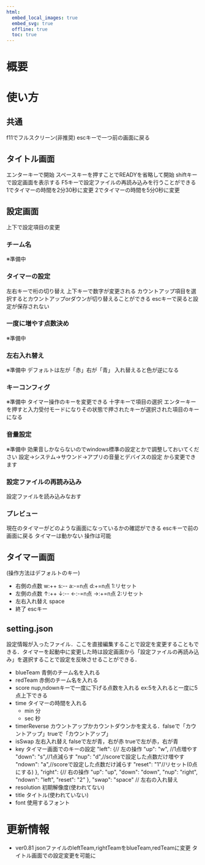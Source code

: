 ```yaml
---
html:
  embed_local_images: true
  embed_svg: true
  offline: true
  toc: true
---
```

# 概要

# 使い方
## 共通
f11でフルスクリーン(非推奨)
escキーで一つ前の画面に戻る

## タイトル画面
エンターキーで開始
スペースキーを押すことでREADYを省略して開始
shiftキーで設定画面を表示する
F5キーで設定ファイルの再読み込みを行うことができる
1でタイマーの時間を2分30秒に変更
2でタイマーの時間を5分0秒に変更

## 設定画面
上下で設定項目の変更
### チーム名
※準備中
### タイマーの設定
左右キーで桁の切り替え
上下キーで数字が変更される
カウントアップ項目を選択するとカウントアップorダウンが切り替えることができる
escキーで戻ると設定が保存されない
### 一度に増やす点数決め
※準備中
### 左右入れ替え
※準備中
デフォルトは左が「赤」右が「青」
入れ替えると色が逆になる
### キーコンフィグ
※準備中
タイマー操作のキーを変更できる
十字キーで項目の選択
エンターキーを押すと入力受付モードになりその状態で押されたキーが選択された項目のキーになる
### 音量設定
※準備中
効果音しかならないのでwindows標準の設定とかで調整しておいてください
設定→システム→サウンド→アプリの音量とデバイスの設定
から変更できます
### 設定ファイルの再読み込み
設定ファイルを読み込みなおす
### プレビュー
現在のタイマーがどのような画面になっているかの確認ができる
escキーで前の画面に戻る
タイマーは動かない
操作は可能

## タイマー画面
(操作方法はデフォルトのキー)
- 右側の点数
    w:++
    s:--
    a:-=n点
    d:+=n点
    1:リセット
- 左側の点数
    ↑:++
    ↓:--
    ←:-=n点
    →:+=n点
    2:リセット
- 左右入れ替え
    space
- 終了
    escキー

## setting.json
設定情報が入ったファイル．ここを直接編集することで設定を変更することもできる．タイマーを起動中に変更した時は設定画面から「設定ファイルの再読み込み」を選択することで設定を反映させることができる．
- blueTeam
    青側のチーム名を入れる
- redTeam
    赤側のチーム名を入れる
- score
    nup,ndownキーで一度に下げる点数を入れる
    ex:5を入れると一度に5点上下できる
- time
    タイマーの時間を入れる
    - min
        分
    - sec
        秒
- timerReverse
    カウントアップかカウントダウンかを変える．falseで「カウントアップ」trueで「カウントアップ」
- isSwap
    左右入れ替え
    falseで左が青，右が赤
    trueで左が赤，右が青
- key
    タイマー画面でのキーの設定
        "left": {// 左の操作
            "up": "w", //1点増やす
            "down": "s",//1点減らす
            "nup": "d",//scoreで設定した点数だけ増やす
            "ndown": "a",//scoreで設定した点数だけ減らす
            "reset": "1"//リセット(0点にする)
        },
        "right": {// 右の操作
            "up": "up",
            "down": "down",
            "nup": "right",
            "ndown": "left",
            "reset": "2"
        },
        "swap": "space" // 左右の入れ替え
- resolution
    初期解像度(使われてない)
- title
    タイトル(使われていない)
- font
    使用するフォント

# 更新情報
- ver0.81
jsonファイルのleftTeam,rightTeamをblueTeam,redTeamに変更
タイトル画面での設定変更を可能に


<!-- cxfreeze -->
<!-- https://www.keshikan.net/fonts.html -->
<!-- https://www.fontspace.com/digital-font-f17797 -->